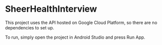 # SheerHealthInterview

This project uses the API hosted on Google Cloud Platform, so there are no dependencies to set up. 

To run, simply open the project in Android Studio and press Run App. 